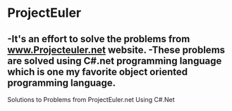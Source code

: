 ProjectEuler
============
-It's an effort to solve the problems from www.Projecteuler.net website.
-These problems are solved using C#.net programming language which is one my favorite object oriented programming 
language.
-

Solutions to Problems from ProjectEuler.net Using C#.Net
